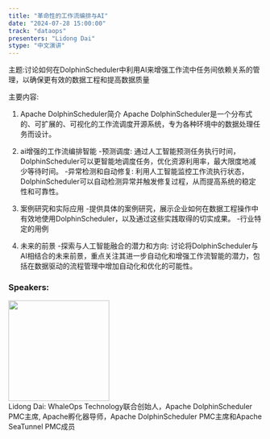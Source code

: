 ```yaml
---
title: "革命性的工作流编排与AI"
date: "2024-07-28 15:00:00" 
track: "dataops"
presenters: "Lidong Dai"
stype: "中文演讲"
---
```

主题:讨论如何在DolphinScheduler中利用AI来增强工作流中任务间依赖关系的管理，以确保更有效的数据工程和提高数据质量

主要内容:

1. Apache DolphinScheduler简介
Apache DolphinScheduler是一个分布式的、可扩展的、可视化的工作流调度开源系统，专为各种环境中的数据处理任务而设计。

2. ai增强的工作流编排智能
-预测调度:
通过人工智能预测任务执行时间，DolphinScheduler可以更智能地调度任务，优化资源利用率，最大限度地减少等待时间。
-异常检测和自动修复:
利用人工智能监控工作流执行状态，DolphinScheduler可以自动检测异常并触发修复过程，从而提高系统的稳定性和可靠性。

3. 案例研究和实际应用
-提供具体的案例研究，展示企业如何在数据工程操作中有效地使用DolphinScheduler，以及通过这些实践取得的切实成果。
-行业特定的用例

4. 未来的前景
-探索与人工智能融合的潜力和方向:
讨论将DolphinScheduler与AI相结合的未来前景，重点关注其进一步自动化和增强工作流智能的潜力，包括在数据驱动的流程管理中增加自动化和优化的可能性。
 ### Speakers: 
 <img src="https://sessionize.com/image/4111-400o400o1-EbsYKdF59MMhddHtBrH9oS.png" width="200" /><br>Lidong Dai: WhaleOps Technology联合创始人，Apache DolphinScheduler PMC主席, Apache孵化器导师，Apache DolphinScheduler PMC主席和Apache SeaTunnel PMC成员
 <br><br>